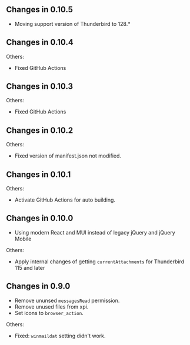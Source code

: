 ## Changes in 0.10.5

- Moving support version of Thunderbird to 128.*

## Changes in 0.10.4

Others:

- Fixed GitHub Actions

## Changes in 0.10.3

Others:

- Fixed GitHub Actions

## Changes in 0.10.2

Others:

- Fixed version of manifest.json not modified.

## Changes in 0.10.1

Others:

- Activate GitHub Actions for auto building.

## Changes in 0.10.0

- Using modern React and MUI instead of legacy jQuery and jQuery Mobile

Others:

- Apply internal changes of getting `currentAttachments` for Thunderbird 115 and later

## Changes in 0.9.0

- Remove ununsed `messagesRead` permission.
- Remove unused files from xpi.
- Set icons to `browser_action`.

Others:

- Fixed: `winmaildat` setting didn't work.
